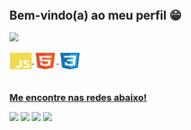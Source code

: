 ## Bem-vindo(a) ao meu perfil 😁

 <div>
  <a href="https://github.com/wesleydematos">
  <img height="180em" src="https://github-readme-stats.vercel.app/api/top-langs/?username=wesleydematos&layout=compact&langs_count=6&theme=tokyonight"/>
</div>
<div style="display: inline_block"><br>
  <img align="center" alt="Js" height="30" width="40" src="https://raw.githubusercontent.com/devicons/devicon/master/icons/javascript/javascript-plain.svg ">
  <img align="center" alt="HTML" height="30" width="40" src="https://raw.githubusercontent.com/devicons/devicon/master/icons/html5/html5-original.svg ">
  <img align="center" alt="CSS" height="30" width="40" src="https://raw.githubusercontent.com/devicons/devicon/master/icons/css3/css3-original.svg ">
</div>
 
 <br>
 
  ### Me encontre nas redes abaixo!
 
<div>
  <a href="https://instagram.com/wesleymatoos_" target="_blank"><img src="https://img.shields.io/badge/-Instagram-%23E4405F?style=for-the- badge&logo=instagram&logoColor=white" target="_blank"></a>
  <a href="https://www.linkedin.com/in/wesley-matos-676707201/" target="_blank"><img src="https://img.shields.io/badge/-LinkedIn-%230077B5?style= for-the-badge&logo=linkedin&logoColor=white" target="_blank"></a>
   <a href="https://twitter.com/wesleymatoos_" target="_blank"><img src="https://img.shields.io/twitter/follow/wesleymatoos_?style=social"></a>
 <a href = "mailto:wesleydematos3@gmail.com"><img src="https://img.shields.io/badge/-Gmail-%23333?style=for-the-badge&logo=gmail&logoColor=white" destino ="_blank"></a>
 
  

